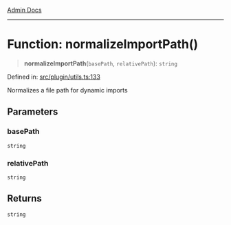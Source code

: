 [Admin Docs](/)

***

# Function: normalizeImportPath()

> **normalizeImportPath**(`basePath`, `relativePath`): `string`

Defined in: [src/plugin/utils.ts:133](https://github.com/gautam-divyanshu/talawa-api/blob/84910820371ade6fdca33545b3a0fc1e929731b2/src/plugin/utils.ts#L133)

Normalizes a file path for dynamic imports

## Parameters

### basePath

`string`

### relativePath

`string`

## Returns

`string`
